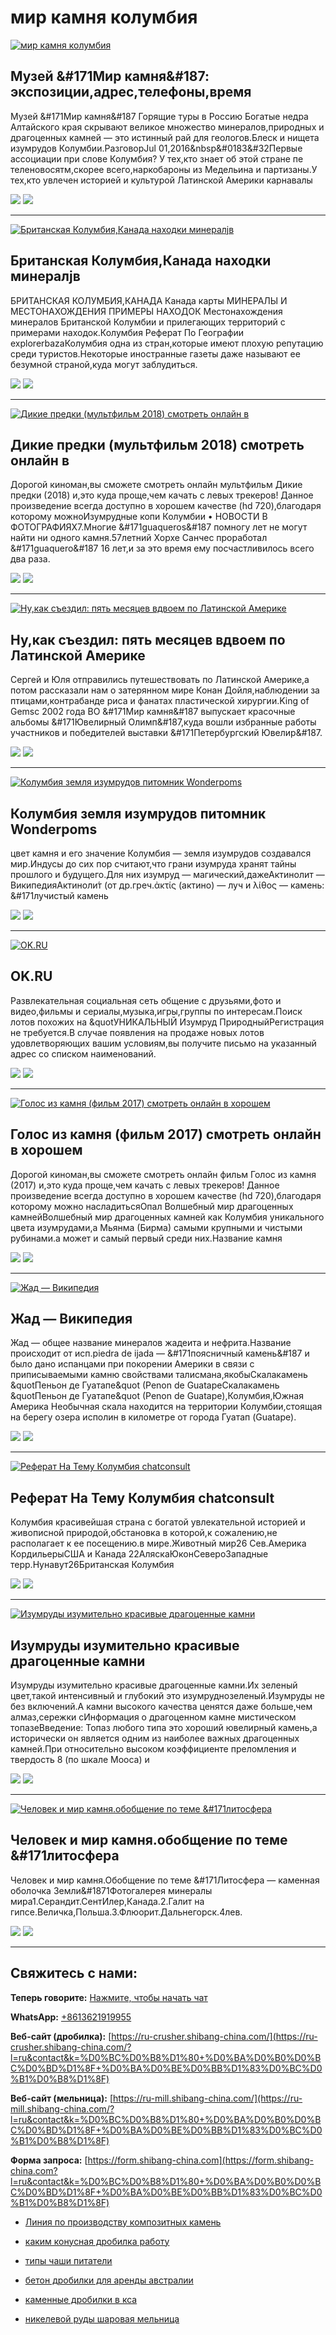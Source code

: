 # мир камня колумбия

<a href="https://swt.shibang-china.com/?n=lxq&l=ru&img&k=%D0%BC%D0%B8%D1%80+%D0%BA%D0%B0%D0%BC%D0%BD%D1%8F+%D0%BA%D0%BE%D0%BB%D1%83%D0%BC%D0%B1%D0%B8%D1%8F" target="_blank">![мир камня колумбия](http://static.shibang-china.com/all-800x300/473.jpg)</a>

## Музей &#171Мир камня&#187: экспозиции,адрес,телефоны,время
Музей &#171Мир камня&#187 Горящие туры в Россию Богатые недра Алтайского края скрывают великое множество минералов,природных и драгоценных камней — это истинный рай для геологов.Блеск и нищета изумрудов Колумбии.РазговорJul 01,2016&nbsp&#0183&#32Первые ассоциации при слове Колумбия? У тех,кто знает об этой стране пе теленовосятм,скорее всего,наркобароны из Медельина и партизаны.У тех,кто увлечен историей и культурой Латинской Америки карнавалы


<a href="https://whatsapp.shibangsoft.com/WhatsApp.php" target="_blank" title="WhatsApp">![](http://static.shibang-china.com/icon/whatsapp.png)</a> <a href="https://swt.shibang-china.com/?n=lxq&l=ru&icon&k=%D0%BC%D0%B8%D1%80+%D0%BA%D0%B0%D0%BC%D0%BD%D1%8F+%D0%BA%D0%BE%D0%BB%D1%83%D0%BC%D0%B1%D0%B8%D1%8F" target="_blank">![](http://static.shibang-china.com/icon/chat-ru.png)</a>

---

<a href="https://swt.shibang-china.com/?n=lxq&l=ru&img&k=%D0%BC%D0%B8%D1%80+%D0%BA%D0%B0%D0%BC%D0%BD%D1%8F+%D0%BA%D0%BE%D0%BB%D1%83%D0%BC%D0%B1%D0%B8%D1%8F" target="_blank">![Британская Колумбия,Канада находки минералjв](http://static.shibang-china.com/all-800x300/705.jpg)</a>

## Британская Колумбия,Канада находки минералjв
БРИТАНСКАЯ КОЛУМБИЯ,КАНАДА Канада карты МИНЕРАЛЫ И МЕСТОНАХОЖДЕНИЯ ПРИМЕРЫ НАХОДОК Местонахождения минералов Британской Колумбии и прилегающих территорий с примерами находок.Колумбия Реферат По Географии explorerbazaКолумбия одна из стран,которые имеют плохую репутацию среди туристов.Некоторые иностранные газеты даже называют ее безумной страной,куда могут заблудиться.


<a href="https://whatsapp.shibangsoft.com/WhatsApp.php" target="_blank" title="WhatsApp">![](http://static.shibang-china.com/icon/whatsapp.png)</a> <a href="https://swt.shibang-china.com/?n=lxq&l=ru&icon&k=%D0%BC%D0%B8%D1%80+%D0%BA%D0%B0%D0%BC%D0%BD%D1%8F+%D0%BA%D0%BE%D0%BB%D1%83%D0%BC%D0%B1%D0%B8%D1%8F" target="_blank">![](http://static.shibang-china.com/icon/chat-ru.png)</a>

---

<a href="https://swt.shibang-china.com/?n=lxq&l=ru&img&k=%D0%BC%D0%B8%D1%80+%D0%BA%D0%B0%D0%BC%D0%BD%D1%8F+%D0%BA%D0%BE%D0%BB%D1%83%D0%BC%D0%B1%D0%B8%D1%8F" target="_blank">![Дикие предки (мультфильм 2018) смотреть онлайн в](http://static.shibang-china.com/all-800x300/522.jpg)</a>

## Дикие предки (мультфильм 2018) смотреть онлайн в
Дорогой киноман,вы сможете смотреть онлайн мультфильм Дикие предки (2018) и,это куда проще,чем качать с левых трекеров! Данное произведение всегда доступно в хорошем качестве (hd 720),благодаря которому можноИзумрудные копи Колумбии • НОВОСТИ В ФОТОГРАФИЯХ7.Многие &#171guaqueros&#187 помногу лет не могут найти ни одного камня.57летний Хорхе Санчес проработал &#171guaquero&#187 16 лет,и за это время ему посчастливилось всего два раза.


<a href="https://whatsapp.shibangsoft.com/WhatsApp.php" target="_blank" title="WhatsApp">![](http://static.shibang-china.com/icon/whatsapp.png)</a> <a href="https://swt.shibang-china.com/?n=lxq&l=ru&icon&k=%D0%BC%D0%B8%D1%80+%D0%BA%D0%B0%D0%BC%D0%BD%D1%8F+%D0%BA%D0%BE%D0%BB%D1%83%D0%BC%D0%B1%D0%B8%D1%8F" target="_blank">![](http://static.shibang-china.com/icon/chat-ru.png)</a>

---

<a href="https://swt.shibang-china.com/?n=lxq&l=ru&img&k=%D0%BC%D0%B8%D1%80+%D0%BA%D0%B0%D0%BC%D0%BD%D1%8F+%D0%BA%D0%BE%D0%BB%D1%83%D0%BC%D0%B1%D0%B8%D1%8F" target="_blank">![Ну,как съездил: пять месяцев вдвоем по Латинской Америке](http://static.shibang-china.com/all-800x300/200.jpg)</a>

## Ну,как съездил: пять месяцев вдвоем по Латинской Америке
Сергей и Юля отправились путешествовать по Латинской Америке,а потом рассказали нам о затерянном мире Конан Дойля,наблюдении за птицами,контрабанде риса и фанатах пластической хирургии.King of Gemsc 2002 года ВО &#171Мир камня&#187 выпускает красочные альбомы &#171Ювелирный Олимп&#187,куда вошли избранные работы участников и победителей выставки &#171Петербургский Ювелир&#187.


<a href="https://whatsapp.shibangsoft.com/WhatsApp.php" target="_blank" title="WhatsApp">![](http://static.shibang-china.com/icon/whatsapp.png)</a> <a href="https://swt.shibang-china.com/?n=lxq&l=ru&icon&k=%D0%BC%D0%B8%D1%80+%D0%BA%D0%B0%D0%BC%D0%BD%D1%8F+%D0%BA%D0%BE%D0%BB%D1%83%D0%BC%D0%B1%D0%B8%D1%8F" target="_blank">![](http://static.shibang-china.com/icon/chat-ru.png)</a>

---

<a href="https://swt.shibang-china.com/?n=lxq&l=ru&img&k=%D0%BC%D0%B8%D1%80+%D0%BA%D0%B0%D0%BC%D0%BD%D1%8F+%D0%BA%D0%BE%D0%BB%D1%83%D0%BC%D0%B1%D0%B8%D1%8F" target="_blank">![Колумбия земля изумрудов питомник Wonderpoms](http://static.shibang-china.com/all-800x300/1378.jpg)</a>

## Колумбия земля изумрудов питомник Wonderpoms
цвет камня и его значение Колумбия — земля изумрудов создавался мир.Индусы до сих пор считают,что грани изумруда хранят тайны прошлого и будущего.Для них изумруд — магический,дажеАктинолит — ВикипедияАктиноли́т (от др.греч.ἀκτίς (актино) — луч и λίθος — камень: &#171лучистый камень


<a href="https://whatsapp.shibangsoft.com/WhatsApp.php" target="_blank" title="WhatsApp">![](http://static.shibang-china.com/icon/whatsapp.png)</a> <a href="https://swt.shibang-china.com/?n=lxq&l=ru&icon&k=%D0%BC%D0%B8%D1%80+%D0%BA%D0%B0%D0%BC%D0%BD%D1%8F+%D0%BA%D0%BE%D0%BB%D1%83%D0%BC%D0%B1%D0%B8%D1%8F" target="_blank">![](http://static.shibang-china.com/icon/chat-ru.png)</a>

---

<a href="https://swt.shibang-china.com/?n=lxq&l=ru&img&k=%D0%BC%D0%B8%D1%80+%D0%BA%D0%B0%D0%BC%D0%BD%D1%8F+%D0%BA%D0%BE%D0%BB%D1%83%D0%BC%D0%B1%D0%B8%D1%8F" target="_blank">![OK.RU](http://static.shibang-china.com/all-800x300/935.jpg)</a>

## OK.RU
Развлекательная социальная сеть общение с друзьями,фото и видео,фильмы и сериалы,музыка,игры,группы по интересам.Поиск лотов похожих на &quotУНИКАЛЬНЫЙ Изумруд ПриродныйРегистрация не требуется.В случае появления на продаже новых лотов удовлетворяющих вашим условиям,вы получите письмо на указанный адрес со списком наименований.


<a href="https://whatsapp.shibangsoft.com/WhatsApp.php" target="_blank" title="WhatsApp">![](http://static.shibang-china.com/icon/whatsapp.png)</a> <a href="https://swt.shibang-china.com/?n=lxq&l=ru&icon&k=%D0%BC%D0%B8%D1%80+%D0%BA%D0%B0%D0%BC%D0%BD%D1%8F+%D0%BA%D0%BE%D0%BB%D1%83%D0%BC%D0%B1%D0%B8%D1%8F" target="_blank">![](http://static.shibang-china.com/icon/chat-ru.png)</a>

---

<a href="https://swt.shibang-china.com/?n=lxq&l=ru&img&k=%D0%BC%D0%B8%D1%80+%D0%BA%D0%B0%D0%BC%D0%BD%D1%8F+%D0%BA%D0%BE%D0%BB%D1%83%D0%BC%D0%B1%D0%B8%D1%8F" target="_blank">![Голос из камня (фильм 2017) смотреть онлайн в хорошем](http://static.shibang-china.com/all-800x300/333.jpg)</a>

## Голос из камня (фильм 2017) смотреть онлайн в хорошем
Дорогой киноман,вы сможете смотреть онлайн фильм Голос из камня (2017) и,это куда проще,чем качать с левых трекеров! Данное произведение всегда доступно в хорошем качестве (hd 720),благодаря которому можно насладитьсяОпал Волшебный мир драгоценных камнейВолшебный мир драгоценных камней как Колумбия уникального цвета изумрудами,а Мьянма (Бирма) самыми крупными и чистыми рубинами.а может и самый первый среди них.Название камня


<a href="https://whatsapp.shibangsoft.com/WhatsApp.php" target="_blank" title="WhatsApp">![](http://static.shibang-china.com/icon/whatsapp.png)</a> <a href="https://swt.shibang-china.com/?n=lxq&l=ru&icon&k=%D0%BC%D0%B8%D1%80+%D0%BA%D0%B0%D0%BC%D0%BD%D1%8F+%D0%BA%D0%BE%D0%BB%D1%83%D0%BC%D0%B1%D0%B8%D1%8F" target="_blank">![](http://static.shibang-china.com/icon/chat-ru.png)</a>

---

<a href="https://swt.shibang-china.com/?n=lxq&l=ru&img&k=%D0%BC%D0%B8%D1%80+%D0%BA%D0%B0%D0%BC%D0%BD%D1%8F+%D0%BA%D0%BE%D0%BB%D1%83%D0%BC%D0%B1%D0%B8%D1%8F" target="_blank">![Жад — Википедия](http://static.shibang-china.com/all-800x300/690.jpg)</a>

## Жад — Википедия
Жад — общее название минералов жадеита и нефрита.Название происходит от исп.piedra de ijada — &#171поясничный камень&#187 и было дано испанцами при покорении Америки в связи с приписываемыми камню свойствами талисмана,якобыСкалакамень &quotПеньон де Гуатапе&quot (Penon de GuatapeСкалакамень &quotПеньон де Гуатапе&quot (Penon de Guatape),Колумбия,Южная Америка Необычная скала находится на территории Колумбии,стоящая на берегу озера исполин в километре от города Гуатап (Guatape).


<a href="https://whatsapp.shibangsoft.com/WhatsApp.php" target="_blank" title="WhatsApp">![](http://static.shibang-china.com/icon/whatsapp.png)</a> <a href="https://swt.shibang-china.com/?n=lxq&l=ru&icon&k=%D0%BC%D0%B8%D1%80+%D0%BA%D0%B0%D0%BC%D0%BD%D1%8F+%D0%BA%D0%BE%D0%BB%D1%83%D0%BC%D0%B1%D0%B8%D1%8F" target="_blank">![](http://static.shibang-china.com/icon/chat-ru.png)</a>

---

<a href="https://swt.shibang-china.com/?n=lxq&l=ru&img&k=%D0%BC%D0%B8%D1%80+%D0%BA%D0%B0%D0%BC%D0%BD%D1%8F+%D0%BA%D0%BE%D0%BB%D1%83%D0%BC%D0%B1%D0%B8%D1%8F" target="_blank">![Реферат На Тему Колумбия chatconsult](http://static.shibang-china.com/all-800x300/773.jpg)</a>

## Реферат На Тему Колумбия chatconsult
Колумбия красивейшая страна с богатой увлекательной историей и живописной природой,обстановка в которой,к сожалению,не располагает к ее посещению.в мире.Животный мир26 Сев.Америка КордильерыСША и Канада 22АляскаЮконСевероЗападные терр.Нунавут26Британская Колумбия


<a href="https://whatsapp.shibangsoft.com/WhatsApp.php" target="_blank" title="WhatsApp">![](http://static.shibang-china.com/icon/whatsapp.png)</a> <a href="https://swt.shibang-china.com/?n=lxq&l=ru&icon&k=%D0%BC%D0%B8%D1%80+%D0%BA%D0%B0%D0%BC%D0%BD%D1%8F+%D0%BA%D0%BE%D0%BB%D1%83%D0%BC%D0%B1%D0%B8%D1%8F" target="_blank">![](http://static.shibang-china.com/icon/chat-ru.png)</a>

---

<a href="https://swt.shibang-china.com/?n=lxq&l=ru&img&k=%D0%BC%D0%B8%D1%80+%D0%BA%D0%B0%D0%BC%D0%BD%D1%8F+%D0%BA%D0%BE%D0%BB%D1%83%D0%BC%D0%B1%D0%B8%D1%8F" target="_blank">![Изумруды изумительно красивые драгоценные камни](http://static.shibang-china.com/all-800x300/545.jpg)</a>

## Изумруды изумительно красивые драгоценные камни
Изумруды изумительно красивые драгоценные камни.Их зеленый цвет,такой интенсивный и глубокий это изумруднозеленый.Изумруды не без включений.А камни высокого качества ценятся даже больше,чем алмаз,сережки сИнформация о драгоценном камне мистическом топазеВведение: Топаз любого типа это хороший ювелирный камень,а исторически он является одним из наиболее важных драгоценных камней.При относительно высоком коэффициенте преломления и твердость 8 (по шкале Мооса) и


<a href="https://whatsapp.shibangsoft.com/WhatsApp.php" target="_blank" title="WhatsApp">![](http://static.shibang-china.com/icon/whatsapp.png)</a> <a href="https://swt.shibang-china.com/?n=lxq&l=ru&icon&k=%D0%BC%D0%B8%D1%80+%D0%BA%D0%B0%D0%BC%D0%BD%D1%8F+%D0%BA%D0%BE%D0%BB%D1%83%D0%BC%D0%B1%D0%B8%D1%8F" target="_blank">![](http://static.shibang-china.com/icon/chat-ru.png)</a>

---

<a href="https://swt.shibang-china.com/?n=lxq&l=ru&img&k=%D0%BC%D0%B8%D1%80+%D0%BA%D0%B0%D0%BC%D0%BD%D1%8F+%D0%BA%D0%BE%D0%BB%D1%83%D0%BC%D0%B1%D0%B8%D1%8F" target="_blank">![Человек и мир камня.обобщение по теме &#171литосфера](http://static.shibang-china.com/all-800x300/268.jpg)</a>

## Человек и мир камня.обобщение по теме &#171литосфера
Человек и мир камня.Обобщение по теме &#171Литосфера — каменная оболочка Земли&#1871Фотогалерея минералы мира1.Серандит.СентИлер,Канада.2.Галит на гипсе.Величка,Польша.3.Флюорит.Дальнегорск.4лев.


<a href="https://whatsapp.shibangsoft.com/WhatsApp.php" target="_blank" title="WhatsApp">![](http://static.shibang-china.com/icon/whatsapp.png)</a> <a href="https://swt.shibang-china.com/?l=ru&icon&k=%D0%BC%D0%B8%D1%80+%D0%BA%D0%B0%D0%BC%D0%BD%D1%8F+%D0%BA%D0%BE%D0%BB%D1%83%D0%BC%D0%B1%D0%B8%D1%8F" target="_blank">![](http://static.shibang-china.com/icon/chat-ru.png)</a>

---
## Свяжитесь с нами:

**Теперь говорите:** [Нажмите, чтобы начать чат](https://swt.shibang-china.com?l=ru&contact&k=%D0%BC%D0%B8%D1%80+%D0%BA%D0%B0%D0%BC%D0%BD%D1%8F+%D0%BA%D0%BE%D0%BB%D1%83%D0%BC%D0%B1%D0%B8%D1%8F)

**WhatsApp:**  [+8613621919955](https://whatsapp.shibangsoft.com/WhatsApp.php)

**Веб-сайт (дробилка):** [https://ru-crusher.shibang-china.com/](https://ru-crusher.shibang-china.com/?l=ru&contact&k=%D0%BC%D0%B8%D1%80+%D0%BA%D0%B0%D0%BC%D0%BD%D1%8F+%D0%BA%D0%BE%D0%BB%D1%83%D0%BC%D0%B1%D0%B8%D1%8F)

**Веб-сайт (мельница):** [https://ru-mill.shibang-china.com/](https://ru-mill.shibang-china.com/?l=ru&contact&k=%D0%BC%D0%B8%D1%80+%D0%BA%D0%B0%D0%BC%D0%BD%D1%8F+%D0%BA%D0%BE%D0%BB%D1%83%D0%BC%D0%B1%D0%B8%D1%8F)

**Форма запроса:** [https://form.shibang-china.com](https://form.shibang-china.com?l=ru&contact&k=%D0%BC%D0%B8%D1%80+%D0%BA%D0%B0%D0%BC%D0%BD%D1%8F+%D0%BA%D0%BE%D0%BB%D1%83%D0%BC%D0%B1%D0%B8%D1%8F)

* [Линия по производству композитных камень](../53/%D0%9B%D0%B8%D0%BD%D0%B8%D1%8F%20%D0%BF%D0%BE%20%D0%BF%D1%80%D0%BE%D0%B8%D0%B7%D0%B2%D0%BE%D0%B4%D1%81%D1%82%D0%B2%D1%83%20%D0%BA%D0%BE%D0%BC%D0%BF%D0%BE%D0%B7%D0%B8%D1%82%D0%BD%D1%8B%D1%85%20%D0%BA%D0%B0%D0%BC%D0%B5%D0%BD%D1%8C.md)

* [каким конусная дробилка работу](../54/%D0%BA%D0%B0%D0%BA%D0%B8%D0%BC%20%D0%BA%D0%BE%D0%BD%D1%83%D1%81%D0%BD%D0%B0%D1%8F%20%D0%B4%D1%80%D0%BE%D0%B1%D0%B8%D0%BB%D0%BA%D0%B0%20%D1%80%D0%B0%D0%B1%D0%BE%D1%82%D1%83.md)

* [типы чаши питатели](../57/%D1%82%D0%B8%D0%BF%D1%8B%20%D1%87%D0%B0%D1%88%D0%B8%20%D0%BF%D0%B8%D1%82%D0%B0%D1%82%D0%B5%D0%BB%D0%B8.md)

* [бетон дробилки для аренды австралии](../55/%D0%B1%D0%B5%D1%82%D0%BE%D0%BD%20%D0%B4%D1%80%D0%BE%D0%B1%D0%B8%D0%BB%D0%BA%D0%B8%20%D0%B4%D0%BB%D1%8F%20%D0%B0%D1%80%D0%B5%D0%BD%D0%B4%D1%8B%20%D0%B0%D0%B2%D1%81%D1%82%D1%80%D0%B0%D0%BB%D0%B8%D0%B8.md)

* [каменные дробилки в кса](../54/%D0%BA%D0%B0%D0%BC%D0%B5%D0%BD%D0%BD%D1%8B%D0%B5%20%D0%B4%D1%80%D0%BE%D0%B1%D0%B8%D0%BB%D0%BA%D0%B8%20%D0%B2%20%D0%BA%D1%81%D0%B0.md)

* [никелевой руды шаровая мельница](../57/%D0%BD%D0%B8%D0%BA%D0%B5%D0%BB%D0%B5%D0%B2%D0%BE%D0%B9%20%D1%80%D1%83%D0%B4%D1%8B%20%D1%88%D0%B0%D1%80%D0%BE%D0%B2%D0%B0%D1%8F%20%D0%BC%D0%B5%D0%BB%D1%8C%D0%BD%D0%B8%D1%86%D0%B0.md)